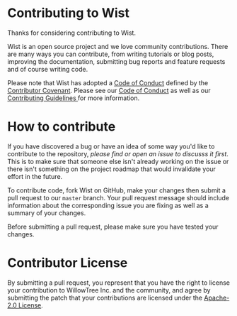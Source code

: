 # Contributing to Wist

Thanks for considering contributing to Wist. 

Wist is an open source project and we love community contributions.
There are many ways you can contribute, from writing tutorials or blog posts, improving the documentation, submitting bug reports and feature requests and of course writing code.

Please note that Wist has adopted a [Code of Conduct](CODE_OF_CONDUCT.md) defined by the [Contributor Covenant](http://contributor-covenant.org). Please see our [Code of Conduct](/CODE_OF_CONDUCT.md) as well as our [Contributing Guidelines ](/CONTRIBUTING.md) for more information.

# How to contribute
If you have discovered a bug or have an idea of some way you'd like to contribute to the repository, _please find or open an issue to discusss it first_. This is to make sure that someone else isn't already working on the issue or there isn't something on the project roadmap that would invalidate your effort in the future. 

To contribute code, fork Wist on GitHub, make your changes then submit a pull request to our `master` branch. Your pull request message should include information about the corresponding issue you are fixing as well as a summary of your changes.

Before submitting a pull request, please make sure you have tested your changes.


# Contributor License

By submitting a pull request, you represent that you have the right to license
your contribution to WillowTree Inc. and the community, and agree by submitting the patch
that your contributions are licensed under the [Apache-2.0 License](LICENSE).